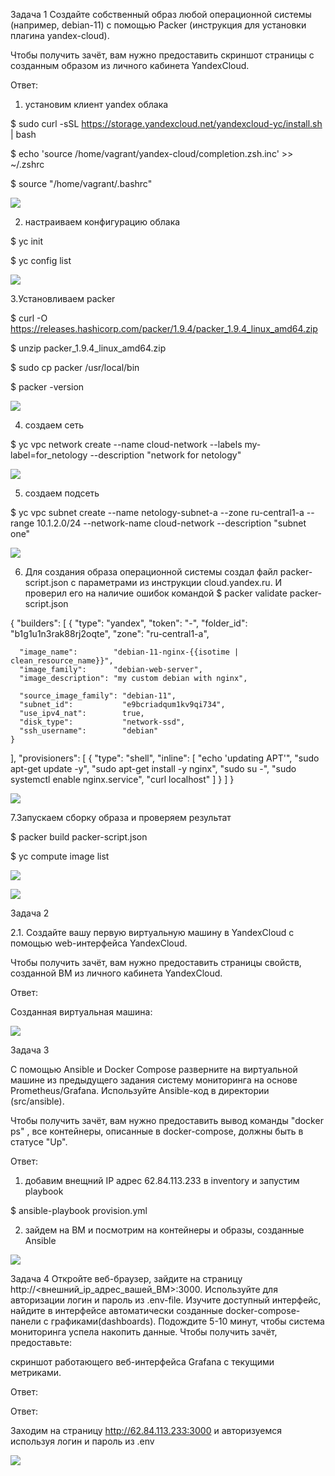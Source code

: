 Задача 1
Создайте собственный образ любой операционной системы (например, debian-11) с помощью Packer (инструкция для установки плагина yandex-cloud).

Чтобы получить зачёт, вам нужно предоставить скриншот страницы с созданным образом из личного кабинета YandexCloud.

Ответ:

1. установим клиент yandex облака

$ sudo curl -sSL https://storage.yandexcloud.net/yandexcloud-yc/install.sh | bash

$ echo 'source /home/vagrant/yandex-cloud/completion.zsh.inc' >>  ~/.zshrc

$ source "/home/vagrant/.bashrc"

![](Screenshots/5.4.1.png)

2. настраиваем конфигурацию облака

$ yc init

$ yc config list

![](Screenshots/5.4.2.png)

3.Установливаем packer

$ curl -O https://releases.hashicorp.com/packer/1.9.4/packer_1.9.4_linux_amd64.zip

$ unzip packer_1.9.4_linux_amd64.zip

$ sudo cp packer /usr/local/bin

$ packer -version

![](Screenshots/5.4.3.png)

4. создаем сеть

$ yc vpc network create   --name cloud-network   --labels my-label=for_netology   --description "network for netology"

![](Screenshots/5.4.4.png)

5. создаем подсеть

$ yc vpc subnet create   --name netology-subnet-a   --zone ru-central1-a   --range 10.1.2.0/24   --network-name cloud-network  --description "subnet one"

![](Screenshots/5.4.5.png)

6. Для создания образа операционной системы создал файл packer-script.json с параметрами из инструкции cloud.yandex.ru. И проверил его на наличие ошибок командой $ packer validate packer-script.json

{
  "builders": [
    {
      "type":      "yandex",
      "token":     "-",
      "folder_id": "b1g1u1n3rak88rj2oqte",
      "zone":      "ru-central1-a",

      "image_name":        "debian-11-nginx-{{isotime | clean_resource_name}}",
      "image_family":      "debian-web-server",
      "image_description": "my custom debian with nginx",

      "source_image_family": "debian-11",
      "subnet_id":           "e9bcriadqum1kv9qi734",
      "use_ipv4_nat":        true,
      "disk_type":           "network-ssd",
      "ssh_username":        "debian"
    }
  ],
  "provisioners": [
    {
      "type": "shell",
      "inline": [
        "echo 'updating APT'",
        "sudo apt-get update -y",
        "sudo apt-get install -y nginx",
        "sudo su -",
        "sudo systemctl enable nginx.service",
        "curl localhost"
      ]
    }
  ]
}

![](Screenshots/5.4.6.png)

7.Запускаем сборку образа и проверяем результат

$ packer build packer-script.json

$ yc compute image list

![](Screenshots/5.4.7.png)

![](Screenshots/5.4.7_1.png)

Задача 2

2.1. Создайте вашу первую виртуальную машину в YandexCloud с помощью web-интерфейса YandexCloud.

Чтобы получить зачёт, вам нужно предоставить страницы свойств, созданной ВМ из личного кабинета YandexCloud.

Ответ:

Созданная виртуальная машина:

![](Screenshots/5.4.2_11.png)

Задача 3

С помощью Ansible и Docker Compose разверните на виртуальной машине из предыдущего задания систему мониторинга на основе Prometheus/Grafana. Используйте Ansible-код в директории (src/ansible).

Чтобы получить зачёт, вам нужно предоставить вывод команды "docker ps" , все контейнеры, описанные в docker-compose, должны быть в статусе "Up".

Ответ:

1. добавим внещний IP адрес 62.84.113.233 в inventory и запустим playbook

$ ansible-playbook provision.yml

2. зайдем на ВМ и посмотрим на контейнеры и образы, созданные Ansible

![](Screenshots/5.4.3_1.png)

Задача 4
Откройте веб-браузер, зайдите на страницу http://<внешний_ip_адрес_вашей_ВМ>:3000.
Используйте для авторизации логин и пароль из .env-file.
Изучите доступный интерфейс, найдите в интерфейсе автоматически созданные docker-compose-панели с графиками(dashboards).
Подождите 5-10 минут, чтобы система мониторинга успела накопить данные.
Чтобы получить зачёт, предоставьте:

скриншот работающего веб-интерфейса Grafana с текущими метриками.

Ответ:

Ответ:

Заходим на страницу http://62.84.113.233:3000 и авторизуемся используя логин и пароль из .env

![](Screenshots/5.4.4_1.png)